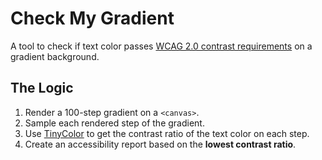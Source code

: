 # Check My Gradient

A tool to check if text color passes [WCAG 2.0 contrast requirements](https://www.w3.org/TR/WCAG21/#contrast-minimum) on a gradient background.

## The Logic

1. Render a 100-step gradient on a `<canvas>`.
2. Sample each rendered step of the gradient.
3. Use [TinyColor](https://github.com/bgrins/TinyColor) to get the contrast ratio of the text color on each step.
4. Create an accessibility report based on the **lowest contrast ratio**.